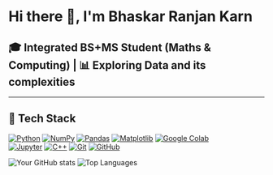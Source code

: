 # Hi there 👋, I'm Bhaskar Ranjan Karn

## 🎓 Integrated BS+MS Student (Maths & Computing) | 📊 Exploring Data and its complexities

---

## 🧰 Tech Stack  
[![Python](https://img.shields.io/badge/Python-3776AB?style=for-the-badge&logo=python&logoColor=white)](https://www.python.org/doc/) 
[![NumPy](https://img.shields.io/badge/NumPy-013243?style=for-the-badge&logo=numpy&logoColor=white)](https://numpy.org/doc/) 
[![Pandas](https://img.shields.io/badge/Pandas-150458?style=for-the-badge&logo=pandas&logoColor=white)](https://pandas.pydata.org/docs/) 
[![Matplotlib](https://img.shields.io/badge/Matplotlib-005571?style=for-the-badge&logo=plotly&logoColor=white)](https://matplotlib.org/stable/users/index.html) 
[![Google Colab](https://img.shields.io/badge/Google%20Colab-F9AB00?style=for-the-badge&logo=googlecolab&logoColor=white)](https://colab.research.google.com/)  
[![Jupyter](https://img.shields.io/badge/Jupyter-F37626?style=for-the-badge&logo=jupyter&logoColor=white)](https://jupyter.org/) 
[![C++](https://img.shields.io/badge/C++-00599C?style=for-the-badge&logo=c%2b%2b&logoColor=white)](https://isocpp.org/std/the-standard) 
[![Git](https://img.shields.io/badge/Git-F05032?style=for-the-badge&logo=git&logoColor=white)](https://git-scm.com/doc) 
[![GitHub](https://img.shields.io/badge/GitHub-181717?style=for-the-badge&logo=github&logoColor=white)](https://docs.github.com/en)

![Your GitHub stats](https://github-readme-stats.vercel.app/api?username=your-username&show_icons=true&theme=tokyonight)
![Top Languages](https://github-readme-stats.vercel.app/api/top-langs/?username=your-username&layout=compact&theme=tokyonight)


